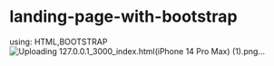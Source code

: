 # landing-page-with-bootstrap
using: HTML,BOOTSTRAP
![Uploading 127.0.0.1_3000_index.html(iPhone 14 Pro Max) (1).png…]()
